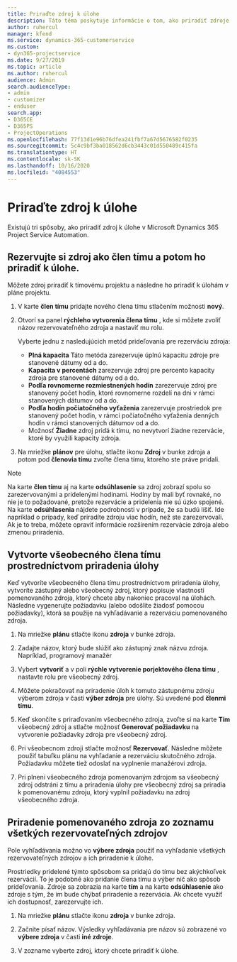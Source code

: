 ```yaml
---
title: Priraďte zdroj k úlohe
description: Táto téma poskytuje informácie o tom, ako priradiť zdroje k úlohám.
author: ruhercul
manager: kfend
ms.service: dynamics-365-customerservice
ms.custom:
- dyn365-projectservice
ms.date: 9/27/2019
ms.topic: article
ms.author: ruhercul
audience: Admin
search.audienceType:
- admin
- customizer
- enduser
search.app:
- D365CE
- D365PS
- ProjectOperations
ms.openlocfilehash: 77f13d1e96b76dfea241fbf7a67d5676582f0235
ms.sourcegitcommit: 5c4c9bf3ba018562d6cb3443c01d550489c415fa
ms.translationtype: HT
ms.contentlocale: sk-SK
ms.lasthandoff: 10/16/2020
ms.locfileid: "4084553"
---
```

# <a name="assign-a-resource-to-a-task"></a>Priraďte zdroj k úlohe

Existujú tri spôsoby, ako priradiť zdroj k úlohe v Microsoft Dynamics 365 Project Service Automation.

## <a name="book-a-resource-as-a-team-member-and-then-assign-the-resource-to-a-task"></a>Rezervujte si zdroj ako člen tímu a potom ho priradiť k úlohe.

Môžete zdroj priradiť k tímovému projektu a následne ho priradiť k úlohám v pláne projektu.

1. V karte **člen tímu** pridajte nového člena tímu stlačením možnosti **nový**. 

2. Otvorí sa panel **rýchleho vytvorenia člena tímu** , kde si môžete zvoliť názov rezervovateľného zdroja a nastaviť mu rolu. 

    Vyberte jednu z nasledujúcich metód prideľovania pre rezerváciu zdroja:

    - **Plná kapacita** Táto metóda zarezervuje úplnú kapacitu zdroje pre stanovené dátumy od a do.
    - **Kapacita v percentách** zarezervuje zdroj pre percento kapacity zdroja pre stanovené dátumy od a do.
    - **Podľa rovnomerne rozmiestnených hodín** zarezervuje zdroj pre stanovený počet hodín, ktoré rovnomerne rozdelí na dni v rámci stanovených dátumov od a do.
    - **Podľa hodín počiatočného vyťaženia** zarezervuje prostriedok pre stanovený počet hodín, v rámci počiatočného vyťaženia denných hodín v rámci stanovených dátumov od a do.
    - Možnosť **Žiadne** zdroj pridá k tímu, no nevytvorí žiadne rezervácie, ktoré by využili kapacity zdroja.

3. Na mriežke **plánov** pre úlohu, stlačte ikonu **Zdroj** v bunke zdroja a potom pod **členovia tímu** zvoľte člena tímu, ktorého ste práve pridali. 

> [!NOTE]
> Na karte **člen tímu** aj na karte **odsúhlasenie** sa zdroj zobrazí spolu so zarezervovanými a pridelenými hodinami. Hodiny by mali byť rovnaké, no nie je to požadované, pretože rezervácie a pridelenia nie sú úzko spojené. Na karte **odsúhlasenia** nájdete podrobnosti v prípade, že sa budú líšiť. Ide napríklad o prípady, keď priradíte zdroju viac hodín, než ste zarezervovali. Ak je to treba, môžete opraviť informácie rozšírením rezervácie zdroja alebo zmenou priradenia.

## <a name="create-a-generic-team-member-through-task-assignment"></a>Vytvorte všeobecného člena tímu prostredníctvom priradenia úlohy

Keď vytvoríte všeobecného člena tímu prostredníctvom priradenia úlohy, vytvoríte zástupný alebo všeobecný zdroj, ktorý popisuje vlastnosti pomenovaného zdroja, ktorý chcete aby nakoniec pracoval na úlohách. Následne vygenerujte požiadavku (alebo odošlite žiadosť pomocou požiadavky), ktorá sa použije na vyhľadávanie a rezerváciu pomenovaného zdroja.

1. Na mriežke **plánu** stlačte ikonu **zdroja** v bunke zdroja.

2. Zadajte názov, ktorý bude slúžiť ako zástupný znak názvu zdroja. Napríklad, programový manažér

3. Vybert **vytvoriť** a v poli **rýchle vytvorenie porjektového člena tímu** , nastavte rolu pre všeobecný zdroj.

4. Môžete pokračovať na priradenie úloh k tomuto zástupnému zdroju výberom zdroja v časti **výber zdroja** pre úlohy. Sú uvedené pod **členmi tímu**.

5. Keď skončíte s priraďovaním všeobecného zdroja, zvoľte si na karte **Tím** všeobecný zdroj a stlačte možnosť **Generovať požiadavku** na vytvorenie požiadavky zdroja pre všeobecný zdroj.

6. Pri všeobecnom zdroji stlačte možnosť **Rezervovať**. Následne môžete použiť tabuľku plánu na vyhľadanie a rezerváciu skutočného zdroja. Požiadavku môžete tiež odoslať na vyplnenie manažérovi zdroja.

7. Pri plnení všeobecného zdroja pomenovaným zdrojom sa všeobecný zdroj odstráni z tímu a priradenia úlohy pre všeobecný zdroj sa priradia k pomenovanému zdroju, ktorý vyplnil požiadavku na zdroj všeobecného zdroja.

## <a name="assign-a-named-resource-from-the-list-of-all-bookable-resources"></a>Priradenie pomenovaného zdroja zo zoznamu všetkých rezervovateľných zdrojov

Pole vyhľadávania možno vo **výbere zdroja** použiť na vyhľadanie všetkých rezervovateľných zdrojov a ich priradenie k úlohe.

Prostriedky pridelené týmto spôsobom sa pridajú do tímu bez akýchkoľvek rezervácií. To je podobné ako pridanie člena tímu a výber nič ako spôsob prideľovania. Zdroje sa zobrazia na karte **tím** a na karte **odsúhlasenie** ako zdroje s tým, že im bude chýbať priradenie a rezervácia. Ak chcete využiť ich dostupnosť, zarezervujte ich.

1. Na mriežke **plánu** stlačte ikonu **zdroja** v bunke zdroja.

2. Začnite písať názov. Výsledky vyhľadávania pre názov sú zobrazené vo **výbere zdroja** v časti **iné zdroje**.

3. V zozname vyberte zdroj, ktorý chcete priradiť k úlohe.

